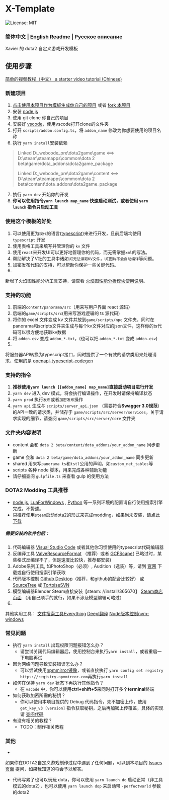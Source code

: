 # X-Template

![License: MIT](https://img.shields.io/badge/License-MIT-green.svg)

### [简体中文](https://github.com/XavierCHN/x-template?tab=readme-ov-file#x-template) | [English Readme](https://github.com/XavierCHN/x-template/blob/master/README.EN.MD)  | [Русское описание](https://github.com/XavierCHN/x-template/blob/master/README.RU.MD)

Xavier 的 dota2 自定义游戏开发模板

## 使用步骤

[简单的视频教程（中文） a starter video tutorial (Chinese)](https://www.bilibili.com/video/BV1de4y1s7kw/?vd_source=9bc3eaf21f82a00973f08ff2dbcfd356)

### 新建项目

1. [点击使用本项目作为模板生成你自己的项目](https://github.com/XavierCHN/x-template/generate)
   或者 [fork 本项目](https://github.com/XavierCHN/x-template/fork)
2. 安装 [node.js](https://nodejs.org)
3. 使用 git clone 你自己的项目
4. 安装好 [vscode](https://code.visualstudio.com/download)，使用vscode打开clone的文件夹
5. 打开 `scripts/addon.config.ts`，将 `addon_name` 修改为你想要使用的项目名称
6. 执行 `yarn install`安装依赖

> Linked D:\_webcode\_pre\dota2game\game <==> D:\steam\steamapps\common\dota 2 beta\game\dota_addons\dota2game_package
> 
> Linked D:\_webcode\_pre\dota2game\content <==> D:\steam\steamapps\common\dota 2 beta\content\dota_addons\dota2game_package

7. 执行 `yarn dev` 开始你的开发
8. **你可以使用指令`yarn launch map_name` 快速启动测试，或者使用 `yarn launch` 指令只启动工具**

### 使用这个模板的好处

1. 可以使用更为`现代`的语言([typescript](https://www.typescriptlang.org/))来进行开发，且前后端均使用 `typescript` 开发
2. 使用表格工具来填写并管理你的 `kv` 文件
3. 使用`react`来开发UI可以更好地管理你的代码，而无需掌握`xml`的写法。
4. 帮助解决了V社的工具中诸如`UI无法读取KV文件`，`UI图片不会自动编译`等问题。
5. 加密发布代码的支持，可以帮助你保护一些关键代码。
6.
新增了火焰图性能分析工具支持，请查看 [火焰图性能分析模块使用说明](https://github.com/XavierCHN/x-template/blob/master/game/scripts/src/utils/performance/flame_graph_profiler.md)。

### 支持的功能

1. 前端的`content/panorama/src`（用来写用户界面 react 源码）
2. 后端的`game/scripts/src`(用来写游戏逻辑的 ts 源代码)
3. 将你的 excel 文件变成 kv 文件并放到`game/scripts/npc`
   文件夹，同时在panorama和scripts文件夹生成与每个kv文件对应的json文件，这样你的ts代码可以很方便地获取kv数据
4. 将 `addon.csv` 变成 `addon_*.txt`，(也可以把 `addon_*.txt` 变成 `addon.csv`)
5.

将服务器API转换为typescript接口，同时提供了一个有效的请求类用来处理请求，使用的是 [openapi-typescript-codegen](https://github.com/ferdikoomen/openapi-typescript-codegen)

### 支持的指令

1. **推荐使用`yarn launch [[addon_name] map_name]`直接启动项目进行开发**
2. `yarn dev` 进入 dev 模式，将会执行编译操作，在开发时请保持编译状态
3. `yarn prod` 执行`发布`或者`加密发布`操作
4. `yarn api` 生成与 `scripts/server_api.json` （需要符合**Swagger 3.0规范**）的API一致的请求类，并储存于
   `game/scripts/src/server/services`，关于请求实现的细节，请查阅 `game/scripts/src/server/core` 文件夹

### 文件夹内容说明

- content 会和 `dota 2 beta/content/dota_addons/your_addon_name` 同步更新
- game 会和 `dota 2 beta/game/dota_addons/your_addon_name` 同步更新
- shared 用来写`panorama ts`和`tstl`公用的声明，如`custom_net_tables`等
- scripts 各种 node 脚本，用来完成各种辅助功能
- 请仔细查阅 `gulpfile.ts` 来查看 gulp 的使用方法

### DOTA2 Modding 工具推荐

- [node.js](https://nodejs.org/en/), [LuaForWindows](http://luabinaries.sourceforge.net/) , [Python](https://www.python.org/)
  等一系列环境的配置请自行使用搜索引擎完成，不赘述。
- 只推荐使用`steam`启动dota2的形式来完成modding，如果尚未安装，请[点此下载](https://store.steampowered.com/about/)

##### 需要安装的软件包括：

1. 代码编辑器 [Visual Studio Code](https://code.visualstudio.com) 或者其他你习惯使用的typescript代码编辑器
2. 反编译工具 [ValveResourceFormat](https://github.com/SteamDatabase/ValveResourceFormat/releases)
   （推荐）或者 [GCFScape](https://nemstools.github.io/pages/GCFScape-Download.html)(
   已略过时，某些格式反编译不了，但是速度比较快，推荐都安装)
3. Adobe系列工具, 如PhotoShop（必须）, Audition（选装）等，请到 [官网](https://www.adobe.com/) 下载或自行使用搜索引擎获取
4. 代码版本控制 [Github Desktop](https://desktop.github.com/)（推荐，和github的配合比较好）
   或 [SourceTree](https://www.sourcetreeapp.com/) 或 [TortoiseSVN](https://tortoisesvn.net/index.zh.html)
5. 模型编辑器Blender Steam直接安装【steam:
   //install/365670】 [Steam商店页面](https://store.steampowered.com/app/365670/Blender/) （用自己顺手的就行，如果不涉及模型编辑可略过）
6.

其他实用工具： [文件搜索工具Everything](https://www.voidtools.com/zh-cn/) [Deepl翻译](https://www.deepl.com/translator) [Node版本控制nvm-windows](https://github.com/coreybutler/nvm-windows/releases)

### 常见问题

- 执行 `yarn install` 出现权限问题报错怎么办？
    - 请尝试关闭代码编辑器后，使用控制台来执行`yarn install`，或者重启一下电脑再试
- 因为网络问题导致安装错误怎么办？
    - 可以尝试使用[npmmirror镜像](https://npmmirror.com/)，或者直接执行
      `yarn config set registry https://registry.npmmirror.com`再执行`yarn install`
- 如何在保持 `yarn dev` 状态下再执行其他指令？
    - 在 `vscode` 中，你可以使用**ctrl+shift+5**来同时打开多个**terminal**终端
- 如何获取加密所需的秘钥？
    - 你可以使用本项目提供的 Debug 代码指令，先不加密上传，使用 `get_key_v3 [version]`
      指令获取秘钥，之后再加密上传覆盖，具体的实现请 [查阅代码](https://github.com/XavierCHN/x-template/blob/master/game/scripts/src/modules/Debug.ts#L32-L38)
- 有没有相关的教程？
    - TODO：制作相关教程

### 其他

-

如果你在DOTA2自定义游戏制作过程中遇到了任何问题，可以到本项目的 [Issues页面](https://github.com/XavierCHN/x-template/issues)
提问，如果我知道的将会予以解答。

- 代码写累了也可以玩玩 dota，你可以使用 `yarn launch do` 启动正常（非工具模式的dota2），也可以使用 `yarn launch dop` 来启动带
  `-perfectworld` 参数的dota2
